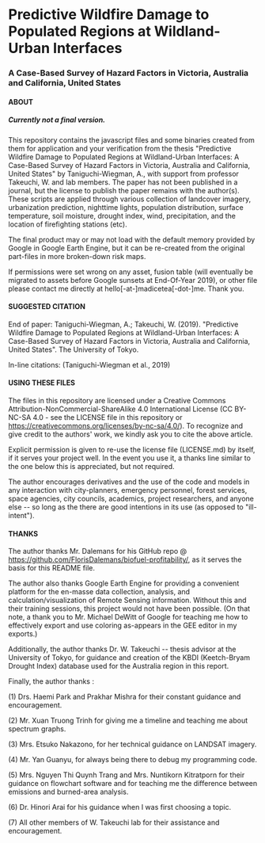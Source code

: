 # Predictive Wildfire Damage to Populated Regions at Wildland-Urban Interfaces
### A Case-Based Survey of Hazard Factors in Victoria, Australia and California, United States

#### ABOUT

##### Currently not a final version.

This repository contains the javascript files and some binaries created from them for application and your verification from the thesis "Predictive Wildfire Damage to Populated Regions at Wildland-Urban Interfaces: A Case-Based Survey of Hazard Factors in Victoria, Australia and California, United States" by Taniguchi-Wiegman, A., with support from professor Takeuchi, W. and lab members. The paper has not been published in a journal, but the license to publish the paper remains with the author(s). These scripts are applied through various collection of landcover imagery, urbanization prediction, nighttime lights, population distribution, surface temperature, soil moisture, drought index, wind, precipitation, and the location of firefighting stations (etc).

The final product may or may not load with the default memory provided by Google in Google Earth Engine, but it can be re-created from the original part-files in more broken-down risk maps.

If permissions were set wrong on any asset, fusion table (will eventually be migrated to assets before Google sunsets at End-Of-Year 2019), or other file please contact me directly at hello[-at-]madicetea[-dot-]me. Thank you.

#### SUGGESTED CITATION

End of paper: Taniguchi-Wiegman, A.; Takeuchi, W. (2019). "Predictive Wildfire Damage to Populated Regions at Wildland-Urban Interfaces: A Case-Based Survey of Hazard Factors in Victoria, Australia and California, United States". The University of Tokyo.

In-line citations: (Taniguchi-Wiegman et al., 2019)

#### USING THESE FILES

The files in this repository are licensed under a Creative Commons Attribution-NonCommercial-ShareAlike 4.0 International License (CC BY-NC-SA 4.0 - see the LICENSE file in this repository or https://creativecommons.org/licenses/by-nc-sa/4.0/). To recognize and give credit to the authors' work, we kindly ask you to cite the above article.

Explicit permission is given to re-use the license file (LICENSE.md) by itself, if it serves your project well. In the event you use it, a thanks line similar to the one below this is appreciated, but not required.

The author encourages derivatives and the use of the code and models in any interaction with city-planners, emergency personnel, forest services, space agencies, city councils, academics, project researchers, and anyone else -- so long as the there are good intentions in its use (as opposed to "ill-intent").

#### THANKS

The author thanks Mr. Dalemans for his GitHub repo @ https://github.com/FlorisDalemans/biofuel-profitability/, as it serves the basis for this README file.

The author also thanks Google Earth Engine for providing a convenient platform for the en-masse data collection, analysis, and calculation/visualization of Remote Sensing information. Without this and their training sessions, this project would not have been possible. (On that note, a thank you to Mr. Michael DeWitt of Google for teaching me how to effectively export and use coloring as-appears in the GEE editor in my exports.)

Additionally, the author thanks Dr. W. Takeuchi -- thesis advisor at the University of Tokyo, for guidance and creation of the KBDI (Keetch-Bryam Drought Index) database used for the Australia region in this report.

Finally, the author thanks :

(1) Drs. Haemi Park and Prakhar Mishra for their constant guidance and encouragement.

(2) Mr. Xuan Truong Trinh for giving me a timeline and teaching me about spectrum graphs.

(3) Mrs. Etsuko Nakazono, for her technical guidance on LANDSAT imagery.

(4) Mr. Yan Guanyu, for always being there to debug my programming code.

(5) Mrs. Nguyen Thi Quynh Trang and Mrs. Nuntikorn Kitratporn for their guidance on flowchart software and for teaching me the difference between emissions and burned-area analysis.

(6) Dr. Hinori Arai for his guidance when I was first choosing a topic.

(7) All other members of W. Takeuchi lab for their assistance and encouragement.
